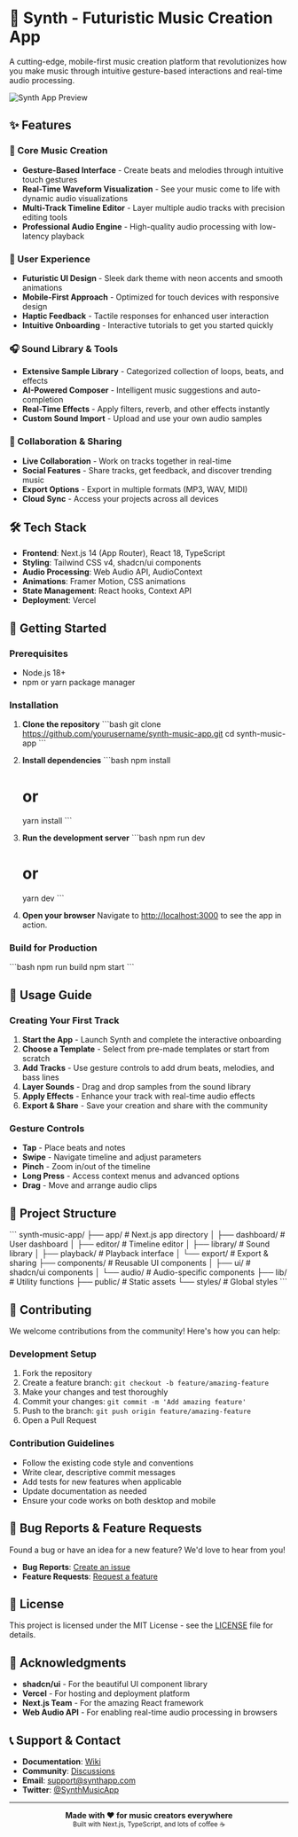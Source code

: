 # 🎵 Synth - Futuristic Music Creation App

A cutting-edge, mobile-first music creation platform that revolutionizes how you make music through intuitive gesture-based interactions and real-time audio processing.

![Synth App Preview](https://via.placeholder.com/800x400/1a1a1a/00ff88?text=Synth+Music+Creation+App)

## ✨ Features

### 🎹 Core Music Creation
- **Gesture-Based Interface** - Create beats and melodies through intuitive touch gestures
- **Real-Time Waveform Visualization** - See your music come to life with dynamic audio visualizations
- **Multi-Track Timeline Editor** - Layer multiple audio tracks with precision editing tools
- **Professional Audio Engine** - High-quality audio processing with low-latency playback

### 🎨 User Experience
- **Futuristic UI Design** - Sleek dark theme with neon accents and smooth animations
- **Mobile-First Approach** - Optimized for touch devices with responsive design
- **Haptic Feedback** - Tactile responses for enhanced user interaction
- **Intuitive Onboarding** - Interactive tutorials to get you started quickly

### 🎧 Sound Library & Tools
- **Extensive Sample Library** - Categorized collection of loops, beats, and effects
- **AI-Powered Composer** - Intelligent music suggestions and auto-completion
- **Real-Time Effects** - Apply filters, reverb, and other effects instantly
- **Custom Sound Import** - Upload and use your own audio samples

### 🤝 Collaboration & Sharing
- **Live Collaboration** - Work on tracks together in real-time
- **Social Features** - Share tracks, get feedback, and discover trending music
- **Export Options** - Export in multiple formats (MP3, WAV, MIDI)
- **Cloud Sync** - Access your projects across all devices

## 🛠️ Tech Stack

- **Frontend**: Next.js 14 (App Router), React 18, TypeScript
- **Styling**: Tailwind CSS v4, shadcn/ui components
- **Audio Processing**: Web Audio API, AudioContext
- **Animations**: Framer Motion, CSS animations
- **State Management**: React hooks, Context API
- **Deployment**: Vercel

## 🚀 Getting Started

### Prerequisites

- Node.js 18+ 
- npm or yarn package manager

### Installation

1. **Clone the repository**
   \`\`\`bash
   git clone https://github.com/yourusername/synth-music-app.git
   cd synth-music-app
   \`\`\`

2. **Install dependencies**
   \`\`\`bash
   npm install
   # or
   yarn install
   \`\`\`

3. **Run the development server**
   \`\`\`bash
   npm run dev
   # or
   yarn dev
   \`\`\`

4. **Open your browser**
   Navigate to [http://localhost:3000](http://localhost:3000) to see the app in action.

### Build for Production

\`\`\`bash
npm run build
npm start
\`\`\`

## 📱 Usage Guide

### Creating Your First Track

1. **Start the App** - Launch Synth and complete the interactive onboarding
2. **Choose a Template** - Select from pre-made templates or start from scratch
3. **Add Tracks** - Use gesture controls to add drum beats, melodies, and bass lines
4. **Layer Sounds** - Drag and drop samples from the sound library
5. **Apply Effects** - Enhance your track with real-time audio effects
6. **Export & Share** - Save your creation and share with the community

### Gesture Controls

- **Tap** - Place beats and notes
- **Swipe** - Navigate timeline and adjust parameters
- **Pinch** - Zoom in/out of the timeline
- **Long Press** - Access context menus and advanced options
- **Drag** - Move and arrange audio clips

## 🎯 Project Structure

\`\`\`
synth-music-app/
├── app/                    # Next.js app directory
│   ├── dashboard/         # User dashboard
│   ├── editor/           # Timeline editor
│   ├── library/          # Sound library
│   ├── playback/         # Playback interface
│   └── export/           # Export & sharing
├── components/           # Reusable UI components
│   ├── ui/              # shadcn/ui components
│   └── audio/           # Audio-specific components
├── lib/                 # Utility functions
├── public/              # Static assets
└── styles/              # Global styles
\`\`\`

## 🤝 Contributing

We welcome contributions from the community! Here's how you can help:

### Development Setup

1. Fork the repository
2. Create a feature branch: `git checkout -b feature/amazing-feature`
3. Make your changes and test thoroughly
4. Commit your changes: `git commit -m 'Add amazing feature'`
5. Push to the branch: `git push origin feature/amazing-feature`
6. Open a Pull Request

### Contribution Guidelines

- Follow the existing code style and conventions
- Write clear, descriptive commit messages
- Add tests for new features when applicable
- Update documentation as needed
- Ensure your code works on both desktop and mobile

## 🐛 Bug Reports & Feature Requests

Found a bug or have an idea for a new feature? We'd love to hear from you!

- **Bug Reports**: [Create an issue](https://github.com/yourusername/synth-music-app/issues/new?template=bug_report.md)
- **Feature Requests**: [Request a feature](https://github.com/yourusername/synth-music-app/issues/new?template=feature_request.md)

## 📄 License

This project is licensed under the MIT License - see the [LICENSE](LICENSE) file for details.

## 🙏 Acknowledgments

- **shadcn/ui** - For the beautiful UI component library
- **Vercel** - For hosting and deployment platform
- **Next.js Team** - For the amazing React framework
- **Web Audio API** - For enabling real-time audio processing in browsers

## 📞 Support & Contact

- **Documentation**: [Wiki](https://github.com/yourusername/synth-music-app/wiki)
- **Community**: [Discussions](https://github.com/yourusername/synth-music-app/discussions)
- **Email**: support@synthapp.com
- **Twitter**: [@SynthMusicApp](https://twitter.com/SynthMusicApp)

---

<div align="center">
  <strong>Made with ❤️ for music creators everywhere</strong>
  <br>
  <sub>Built with Next.js, TypeScript, and lots of coffee ☕</sub>
</div>
